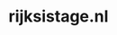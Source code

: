 ---
layout: post
title:  "rijksistage.nl"
internal_url:  "/dutchgov/rijksistage.nl.html"
subdomains_count: 2
all_subdomains_count: 2
urls_count: 2
ssl_rank: 0
http_rank: 75
url_link: /data/rijksistage.nl/urls.txt
all_subdomains_link: /data/rijksistage.nl/all_subdomains.txt
subdomains_link: /data/rijksistage.nl/subdomains.txt
categories: dutchgov
---